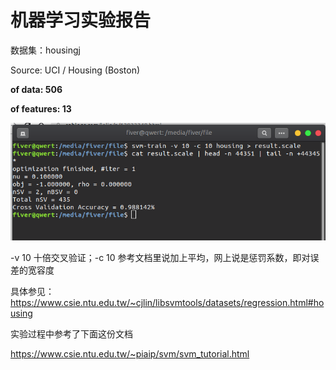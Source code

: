 # 机器学习实验报告

数据集：housingj

Source: UCI / Housing (Boston)

**of data: 506**

**of features: 13**

![picture](https://github.com/qwert-f/qwert-f/blob/main/housing/2021-05-23_21-45.png)

-v 10 十倍交叉验证；-c 10 参考文档里说加上平均，网上说是惩罚系数，即对误差的宽容度 

具体参见：https://www.csie.ntu.edu.tw/~cjlin/libsvmtools/datasets/regression.html#housing

实验过程中参考了下面这份文档

https://www.csie.ntu.edu.tw/~piaip/svm/svm_tutorial.html
